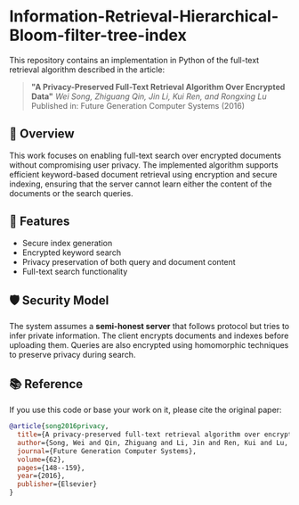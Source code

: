 # Information-Retrieval-Hierarchical-Bloom-filter-tree-index

This repository contains an implementation in Python of the full-text retrieval algorithm described in the article:

> **"A Privacy-Preserved Full-Text Retrieval Algorithm Over Encrypted Data"**
> *Wei Song, Zhiguang Qin, Jin Li, Kui Ren, and Rongxing Lu*
> Published in: Future Generation Computer Systems (2016)

## 📖 Overview

This work focuses on enabling full-text search over encrypted documents without compromising user privacy. The implemented algorithm supports efficient keyword-based document retrieval using encryption and secure indexing, ensuring that the server cannot learn either the content of the documents or the search queries.

## 🧠 Features

* Secure index generation
* Encrypted keyword search
* Privacy preservation of both query and document content
* Full-text search functionality

## 🛡️ Security Model

The system assumes a **semi-honest server** that follows protocol but tries to infer private information. The client encrypts documents and indexes before uploading them. Queries are also encrypted using homomorphic techniques to preserve privacy during search.

## 📚 Reference

If you use this code or base your work on it, please cite the original paper:

```bibtex
@article{song2016privacy,
  title={A privacy-preserved full-text retrieval algorithm over encrypted data},
  author={Song, Wei and Qin, Zhiguang and Li, Jin and Ren, Kui and Lu, Rongxing},
  journal={Future Generation Computer Systems},
  volume={62},
  pages={148--159},
  year={2016},
  publisher={Elsevier}
}
